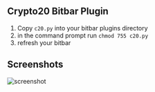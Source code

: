 Crypto20 Bitbar Plugin
---
1. Copy `c20.py` into your bitbar plugins directory
2. in the command prompt run ```chmod 755 c20.py```
3. refresh your bitbar

Screenshots
---

![screenshot](https://raw.githubusercontent.com/cchen408/bitbar-c20/plugin/screenshots/test-data.png)
